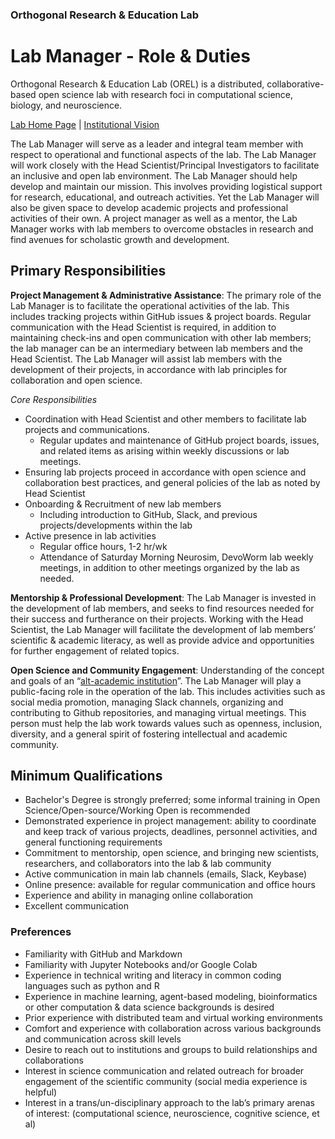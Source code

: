 
### Orthogonal Research & Education Lab
# Lab Manager - Role & Duties

Orthogonal Research & Education Lab (OREL) is a distributed, collaborative-based open science lab with research foci in computational science, biology, and neuroscience.

[Lab Home Page](https://orthogonal-research.weebly.com/) | [Institutional Vision](https://osf.io/preprints/metaarxiv/4k3z6/)

The Lab Manager will serve as a leader and integral team member with respect to operational and functional aspects of the lab. The Lab Manager will work closely with the Head Scientist/Principal Investigators to facilitate an inclusive and open lab environment. The Lab Manager should help develop and maintain our mission. This involves providing logistical support for research, educational, and outreach activities. Yet the Lab Manager will also be given space to develop academic projects and professional activities of their own. A project manager as well as a mentor, the Lab Manager works with lab members to overcome obstacles in research and find avenues for scholastic growth and development.

## Primary Responsibilities 
**Project Management & Administrative Assistance**: The primary role of the Lab Manager is to facilitate the operational activities of the lab. This includes tracking projects within GitHub issues & project boards. Regular communication with the Head Scientist  is required, in addition to maintaining check-ins and open communication with other lab members; the lab manager can be an intermediary between lab members and the Head Scientist. The Lab Manager will assist lab members with the development of their projects, in accordance with lab principles for collaboration and open science.

*Core Responsibilities*
- Coordination with Head Scientist and other members to facilitate lab projects and communications.
  - Regular updates and maintenance of GitHub project boards, issues, and related items as arising within weekly discussions or lab meetings.
- Ensuring lab projects proceed in accordance with open science and collaboration best practices, and general policies of the lab as noted by Head Scientist
- Onboarding & Recruitment of new lab members
  - Including introduction to GitHub, Slack, and previous projects/developments within the lab
- Active presence in lab activities
  - Regular office hours, 1-2 hr/wk
  - Attendance of Saturday Morning Neurosim, DevoWorm lab weekly meetings, in addition to other meetings organized by the lab as needed. 

**Mentorship & Professional Development**: The Lab Manager is invested in the development of lab members, and seeks to find resources needed for their success and furtherance on their projects. Working with the Head Scientist, the Lab Manager will facilitate the development of lab members’ scientific & academic literacy, as well as provide advice and opportunities for further engagement of related topics. 

**Open Science and Community Engagement**: Understanding of the concept and goals of an “[alt-academic institution](https://osf.io/preprints/metaarxiv/4k3z6/)”. The Lab Manager will play a public-facing role in the operation of the lab. This includes activities such as social media promotion, managing Slack channels, organizing and contributing to Github repositories, and managing virtual meetings. This person must help the lab work towards values such as openness, inclusion, diversity, and a general spirit of fostering intellectual and academic community. 

## Minimum Qualifications
- Bachelor's Degree is strongly preferred; some informal training in Open Science/Open-source/Working Open is recommended
- Demonstrated experience in project management: ability to coordinate and keep track of various projects, deadlines, personnel activities, and general functioning requirements
- Commitment to mentorship, open science, and bringing new scientists, researchers, and collaborators into the lab & lab community
- Active communication in main lab channels (emails, Slack, Keybase)
- Online presence: available for regular communication and office hours
- Experience and ability in managing online collaboration
- Excellent communication

### Preferences
- Familiarity with GitHub and Markdown
- Familiarity with Jupyter Notebooks and/or Google Colab
- Experience in technical writing and literacy in common coding languages such as python and R
- Experience in machine learning, agent-based modeling, bioinformatics or other computation & data science backgrounds is desired 
- Prior experience with distributed team and virtual working environments
- Comfort and experience with collaboration across various backgrounds and communication across skill levels
- Desire to reach out to institutions and groups to build relationships and collaborations
- Interest in science communication and related outreach for broader engagement of the scientific community (social media experience is helpful)
- Interest in a trans/un-disciplinary approach to the lab’s primary arenas of interest: (computational science, neuroscience, cognitive science, et al)
